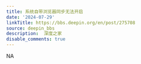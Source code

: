 ```yaml
---
title: 系统自带浏览器同步无法开启
date: '2024-07-29'
linkTitle: https://bbs.deepin.org/en/post/275708
source: deepin_bbs
description:  深度之家 
disable_comments: true
---
```

NA

